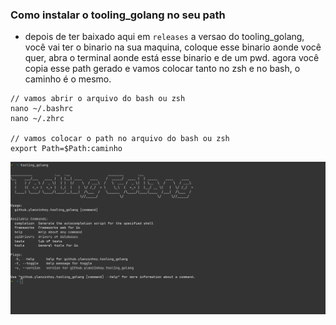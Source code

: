 ### Como instalar o tooling_golang no seu path

- depois de ter baixado aqui em `releases` a versao do tooling_golang, você vai ter o binario na sua maquina, coloque esse binario aonde você quer, abra o terminal aonde está esse binario e de um pwd. agora você copia esse path gerado e vamos colocar tanto no zsh e no bash, o caminho é o mesmo.

```
// vamos abrir o arquivo do bash ou zsh
nano ~/.bashrc
nano ~/.zhrc

// vamos colocar o path no arquivo do bash ou zsh
export Path=$Path:caminho
```
![prompt](./doc/tooling_golang_image.png)
